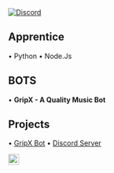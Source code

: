 <a href="https://discord.com/users/1031764235526602752">
<img src="https://discord.c99.nl/widget/theme-2/1031764235526602752.png" alt="Discord"/>
</a>

## Apprentice
• Python 
• Node.Js

## BOTS
• **GripX - A Quality Music Bot**


## Projects

• [GripX Bot](https://dsc.gg/gripx)
• [Discord Server](https://discord.gg/pyar)


<a href="https://discord.com/users/1031764235526602752" target="_blank" >
    <img align ="left" alt="Discord" width="22px" src ="https://cdn.jsdelivr.net/npm/simple-icons@v3/icons/discord.svg" />
  </a>

![]()
